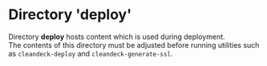 # Directory '**deploy**'

Directory **deploy** hosts content which is used during deployment.<br>
The contents of this directory must be adjusted before running utilities such as `cleandeck-deploy` and
`cleandeck-generate-ssl`.
